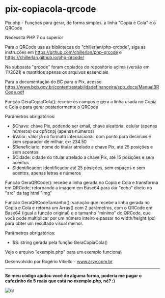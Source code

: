# pix-copiacola-qrcode

Pix.php - Funções para gerar, de forma simples, a linha "Copia e Cola" e o QRCode

Necessita PHP 7 ou superior

Para o QRCode usa as bibliotecas do "chillerlan/php-qrcode", siga as instruções em https://github.com/chillerlan/php-qrcode e https://chillerlan.github.io/php-qrcode/

Na subpasta "qrcode" foram copiados do repositório acima (versão em 11/2021) e mantidos apenas os arquivos essenciais

Para a documentação do BC para o Pix, acesse: https://www.bcb.gov.br/content/estabilidadefinanceira/spb_docs/ManualBRCode.pdf

Função GeraCopiaCola(): recebe os campos e gera a linha usada no Copia e Cola e para gerar posteriormente o QRCode

Parâmetros obrigatórios:

- $Chave: chave Pix, podendo ser email, chave aleatória, celular (apenas números) ou cpf/cnpj (apenas números)
- $Valor: valor já no formato internacional, com ponto para decimais e sem separador de milhar, ex: 234.50
- $Beneficiario: nome do titular atrelado a chave Pix, até 25 posições e sem acentos
- $Cidade: cidade do titular atrelado a chave Pix, até 15 posições e sem acentos
- $Identificador: identificador até 25 posições, sem espaços e sem acentos, apenas letras e números

Função GeraQRCode(): recebe a linha gerada no Copia e Cola e transforma em QRCode, retornando a imagem em Base64 para dar "echo" direto no "src" da tag html "img"

Função GeraQRCodeTamanho(): variação que recebe a linha gerada no Copia e Cola e retorna um Array() com 2 parâmetros, com o QRCode em Base64 (igual a função original) e o tamanho "mínimo" do QRCode, que você pode multiplicar por um número inteiro e passar no width/height (px) para obter um resultado visual melhor.

Parâmetros obrigatórios:

 - $S: string gerada pela função GeraCopiaCola()

 Veja o arquivo "exemplo.php" para um exemplo funcional
 
 Desenvolvido por Rogério Vitiello - www.arvy.com.br 

-------------

**Se meu código ajudou você de alguma forma, poderia me pagar o cafezinho de 5 reais que está no exemplo.php, né? :)**

![qr](https://user-images.githubusercontent.com/11563884/142944206-dde81e3b-aa9a-4bce-b3fd-b211800a2b24.png)
